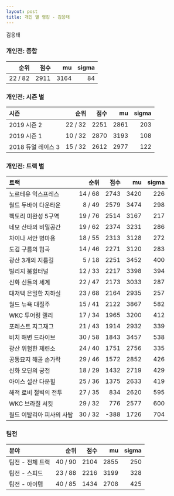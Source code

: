 ```yaml
---
layout: post
title: 개인 별 랭킹 - 김응태
---
```


김응태

### 개인전: 종합

| 순위 | 점수 | mu | sigma |
|---:|---:|---:|---:|
| 22 / 82 | 2911 | 3164 | 84 |

### 개인전: 시즌 별

| 시즌 | 순위 | 점수 | mu | sigma |
|:---|---:|---:|---:|---:|
| 2019 시즌 2 | 22 / 32 | 2251 | 2861 | 203 |
| 2019 시즌 1 | 10 / 32 | 2870 | 3193 | 108 |
| 2018 듀얼 레이스 3 | 15 / 32 | 2612 | 2977 | 122 |

### 개인전: 트랙 별

| 트랙 | 순위 | 점수 | mu | sigma |
|:---|---:|---:|---:|---:|
| 노르테유 익스프레스 | 14 / 68 | 2743 | 3420 | 226 |
| 월드 두바이 다운타운 | 8 / 49 | 2579 | 3474 | 298 |
| 팩토리 미완성 5구역 | 19 / 76 | 2514 | 3167 | 217 |
| 네모 산타의 비밀공간 | 19 / 62 | 2374 | 3231 | 286 |
| 차이나 서안 병마용 | 18 / 55 | 2313 | 3128 | 272 |
| 도검 구름의 협곡 | 14 / 46 | 2271 | 3120 | 283 |
| 광산 3개의 지름길 | 5 / 18 | 2251 | 3452 | 400 |
| 빌리지 붐힐터널 | 12 / 33 | 2217 | 3398 | 394 |
| 신화 신들의 세계 | 22 / 47 | 2173 | 3033 | 287 |
| 대저택 은밀한 지하실 | 23 / 68 | 2164 | 2935 | 257 |
| 월드 뉴욕 대질주 | 15 / 41 | 2122 | 3867 | 582 |
| WKC 투어링 랠리 | 17 / 34 | 1965 | 3200 | 412 |
| 포레스트 지그재그 | 21 / 43 | 1914 | 2932 | 339 |
| 비치 해변 드라이브 | 30 / 58 | 1843 | 3457 | 538 |
| 광산 위험한 제련소 | 24 / 40 | 1751 | 2756 | 335 |
| 공동묘지 해골 손가락 | 29 / 46 | 1572 | 2852 | 426 |
| 신화 오딘의 궁전 | 18 / 29 | 1432 | 2719 | 429 |
| 아이스 설산 다운힐 | 25 / 36 | 1375 | 2633 | 419 |
| 해적 로비 절벽의 전투 | 27 / 35 | 834 | 2620 | 595 |
| WKC 브라질 서킷 | 29 / 32 | 776 | 2577 | 600 |
| 월드 이탈리아 피사의 사탑 | 30 / 32 | -388 | 1726 | 704 |

### 팀전

| 분야 | 순위 | 점수 | mu | sigma |
|:---|---:|---:|---:|---:|
| 팀전 - 전체 트랙 | 40 / 90 | 2104 | 2855 | 250 |
| 팀전 - 스피드 | 23 / 88 | 2216 | 3199 | 328 |
| 팀전 - 아이템 | 40 / 85 | 1434 | 2708 | 425 |
